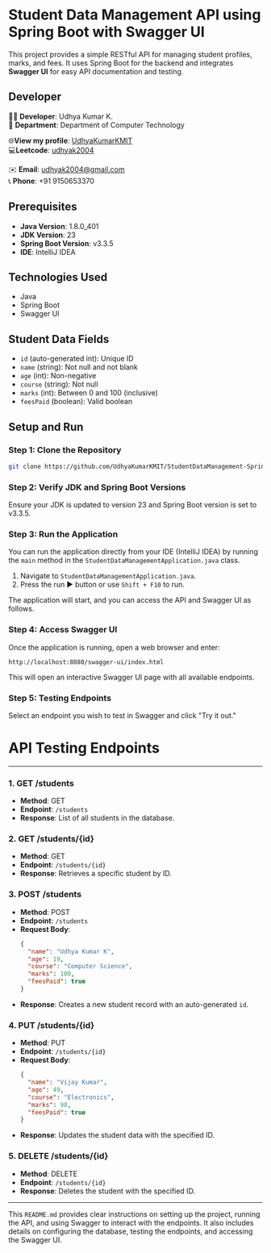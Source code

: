 # **Student Data Management API** using Spring Boot with Swagger UI

This project provides a simple RESTful API for managing student profiles, marks, and fees. It uses Spring Boot for the backend and integrates **Swagger UI** for easy API documentation and testing.

## Developer

👨‍💻 **Developer**: Udhya Kumar K.  
🏢 **Department**: Department of Computer Technology  

🌐**View my profile**: [UdhyaKumarKMIT](https://github.com/UdhyaKumarKMIT)  
💻**Leetcode**: [udhyak2004](https://leetcode.com/u/udhyak2004/)  

✉️ **Email**: udhyak2004@gmail.com  
📞 **Phone**: +91 9150653370

## Prerequisites
- **Java Version**: 1.8.0_401
- **JDK Version**: 23
- **Spring Boot Version**: v3.3.5
- **IDE**: IntelliJ IDEA

## Technologies Used
- Java
- Spring Boot
- Swagger UI

## Student Data Fields

- `id` (auto-generated int): Unique ID
- `name` (string): Not null and not blank
- `age` (int): Non-negative
- `course` (string): Not null
- `marks` (int): Between 0 and 100 (inclusive)
- `feesPaid` (boolean): Valid boolean

## Setup and Run

### Step 1: Clone the Repository

```bash
git clone https://github.com/UdhyaKumarKMIT/StudentDataManagement-Spring-Boot-Restful-API.git
```

### Step 2: Verify JDK and Spring Boot Versions
Ensure your JDK is updated to version 23 and Spring Boot version is set to v3.3.5.

### Step 3: Run the Application

You can run the application directly from your IDE (IntelliJ IDEA) by running the `main` method in the `StudentDataManagementApplication.java` class.

1. Navigate to `StudentDataManagementApplication.java`.
2. Press the run ▶️ button or use `Shift + F10` to run.

The application will start, and you can access the API and Swagger UI as follows.

### Step 4: Access Swagger UI

Once the application is running, open a web browser and enter:

```http://localhost:8080/swagger-ui/index.html```

This will open an interactive Swagger UI page with all available endpoints.

### Step 5: Testing Endpoints

Select an endpoint you wish to test in Swagger and click "Try it out."

# API Testing Endpoints
---

### 1. GET /students

- **Method**: GET
- **Endpoint**: `/students`
- **Response**: List of all students in the database.

### 2. GET /students/{id}

- **Method**: GET
- **Endpoint**: `/students/{id}`
- **Response**: Retrieves a specific student by ID.

### 3. POST /students

- **Method**: POST
- **Endpoint**: `/students`
- **Request Body**:
  ```json
  {
    "name": "Udhya Kumar K",
    "age": 19,
    "course": "Computer Science",
    "marks": 100,
    "feesPaid": true
  }
  ```
- **Response**: Creates a new student record with an auto-generated `id`.

### 4. PUT /students/{id}

- **Method**: PUT
- **Endpoint**: `/students/{id}`
- **Request Body**:
  ```json
  {
    "name": "Vijay Kumar",
    "age": 49,
    "course": "Electronics",
    "marks": 98,
    "feesPaid": true
  }
  ```
- **Response**: Updates the student data with the specified ID.

### 5. DELETE /students/{id}

- **Method**: DELETE
- **Endpoint**: `/students/{id}`
- **Response**: Deletes the student with the specified ID.

---

This `README.md` provides clear instructions on setting up the project, running the API, and using Swagger to interact with the endpoints. It also includes details on configuring the database, testing the endpoints, and accessing the Swagger UI.
